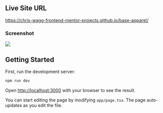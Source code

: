 ## Live Site URL

https://chris-wagg-frontend-mentor-projects.github.io/base-apparel/

### Screenshot

![](../base-apparel/public/screenshot.jpg)

## Getting Started

First, run the development server:

```bash
npm run dev

```

Open [http://localhost:3000](http://localhost:3000) with your browser to see the result.

You can start editing the page by modifying `app/page.tsx`. The page auto-updates as you edit the file.
